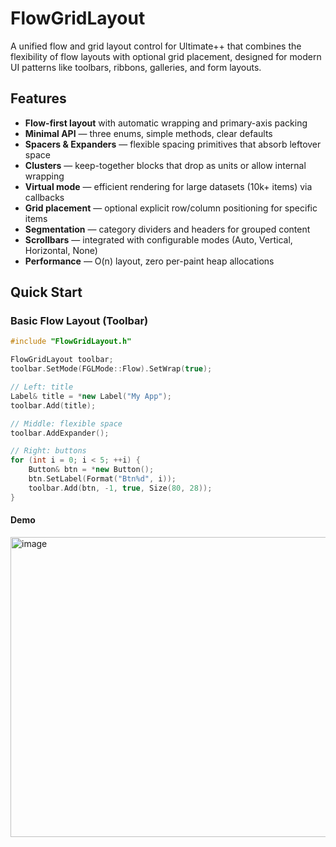 # FlowGridLayout

A unified flow and grid layout control for Ultimate++ that combines the flexibility of flow layouts with optional grid placement, designed for modern UI patterns like toolbars, ribbons, galleries, and form layouts.

## Features

- **Flow-first layout** with automatic wrapping and primary-axis packing
- **Minimal API** — three enums, simple methods, clear defaults
- **Spacers & Expanders** — flexible spacing primitives that absorb leftover space
- **Clusters** — keep-together blocks that drop as units or allow internal wrapping
- **Virtual mode** — efficient rendering for large datasets (10k+ items) via callbacks
- **Grid placement** — optional explicit row/column positioning for specific items
- **Segmentation** — category dividers and headers for grouped content
- **Scrollbars** — integrated with configurable modes (Auto, Vertical, Horizontal, None)
- **Performance** — O(n) layout, zero per-paint heap allocations

## Quick Start

### Basic Flow Layout (Toolbar)

```cpp
#include "FlowGridLayout.h"

FlowGridLayout toolbar;
toolbar.SetMode(FGLMode::Flow).SetWrap(true);

// Left: title
Label& title = *new Label("My App");
toolbar.Add(title);

// Middle: flexible space
toolbar.AddExpander();

// Right: buttons
for (int i = 0; i < 5; ++i) {
    Button& btn = *new Button();
    btn.SetLabel(Format("Btn%d", i));
    toolbar.Add(btn, -1, true, Size(80, 28));
}
```
#### Demo

<img width="1219" height="480" alt="image" src="https://github.com/user-attachments/assets/0d0e4873-f64f-4af3-9bd1-9d3d21b15030" />
